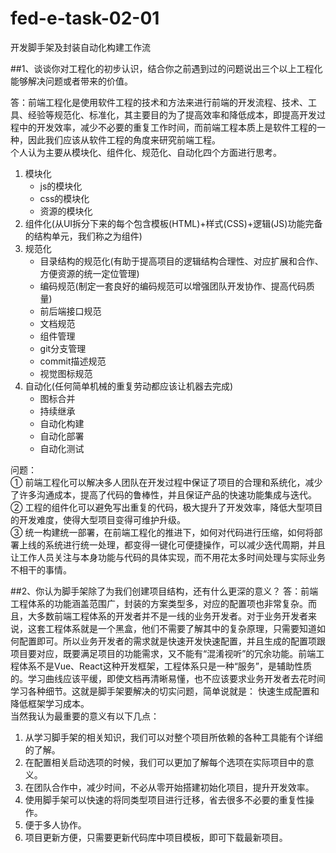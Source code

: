 # fed-e-task-02-01
开发脚手架及封装自动化构建工作流

##1、谈谈你对工程化的初步认识，结合你之前遇到过的问题说出三个以上工程化能够解决问题或者带来的价值。

答：前端工程化是使用软件工程的技术和方法来进行前端的开发流程、技术、工具、经验等规范化、标准化，其主要目的为了提高效率和降低成本，即提高开发过程中的开发效率，减少不必要的重复工作时间，而前端工程本质上是软件工程的一种，因此我们应该从软件工程的角度来研究前端工程。  
个人认为主要从模块化、组件化、规范化、自动化四个方面进行思考。
1. 模块化
    * js的模块化
    * css的模块化
    * 资源的模块化
2. 组件化(从UI拆分下来的每个包含模板(HTML)+样式(CSS)+逻辑(JS)功能完备的结构单元，我们称之为组件)    
3. 规范化  
    * 目录结构的规范化(有助于提高项目的逻辑结构合理性、对应扩展和合作、方便资源的统一定位管理)  
    * 编码规范(制定一套良好的编码规范可以增强团队开发协作、提高代码质量)
    * 前后端接口规范
    * 文档规范
    * 组件管理
    * git分支管理
    * commit描述规范
    * 视觉图标规范
4. 自动化(任何简单机械的重复劳动都应该让机器去完成)
    * 图标合并
    * 持续继承
    * 自动化构建
    * 自动化部署
    * 自动化测试
       
问题：  
① 前端工程化可以解决多人团队在开发过程中保证了项目的合理和系统化，减少了许多沟通成本，提高了代码的鲁棒性，并且保证产品的快速功能集成与迭代。  
② 工程的组件化可以避免写出重复的代码，极大提升了开发效率，降低大型项目的开发难度，使得大型项目变得可维护升级。  
③ 统一构建统一部署，在前端工程化的推进下，如何对代码进行压缩，如何将部署上线的系统进行统一处理，都变得一键化可便捷操作，可以减少迭代周期，并且让工作人员关注与本身功能与代码的具体实现，而不用花太多时间处理与实际业务不相干的事情。  

##2、你认为脚手架除了为我们创建项目结构，还有什么更深的意义？
答：前端工程体系的功能涵盖范围广，封装的方案类型多，对应的配置项也非常复杂。而且，大多数前端工程体系的开发者并不是一线的业务开发者。对于业务开发者来说，这套工程体系就是一个黑盒，他们不需要了解其中的复杂原理，只需要知道如何配置即可。所以业务开发者的需求就是快速开发快速配置，并且生成的配置项跟项目要对应，既要满足项目的功能需求，又不能有“混淆视听”的冗余功能。前端工程体系不是Vue、React这种开发框架，工程体系只是一种“服务”，是辅助性质的。学习曲线应该平缓，即使文档再清晰易懂，也不应该要求业务开发者去花时间学习各种细节。这就是脚手架要解决的切实问题，简单说就是：
快速生成配置和降低框架学习成本。  
当然我认为最重要的意义有以下几点：
1. 从学习脚手架的相关知识，我们可以对整个项目所依赖的各种工具能有个详细的了解。
2. 在配置相关启动选项的时候，我们可以更加了解每个选项在实际项目中的意义。
3. 在团队合作中，减少时间，不必从零开始搭建初始化项目，提升开发效率。
4. 使用脚手架可以快速的将同类型项目进行迁移，省去很多不必要的重复性操作。
5. 便于多人协作。
6. 项目更新方便，只需要更新代码库中项目模板，即可下载最新项目。



